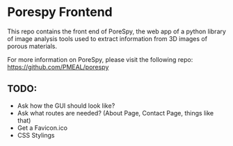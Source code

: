 # Porespy Frontend

This repo contains the front end of PoreSpy, the web app of a python library of image analysis tools used to extract information from 3D images of porous materials.

For more information on PoreSpy, please visit the following repo: https://github.com/PMEAL/porespy


## TODO:

- Ask how the GUI should look like?
- Ask what routes are needed? (About Page, Contact Page, things like that)
- Get a Favicon.ico
- CSS Stylings
